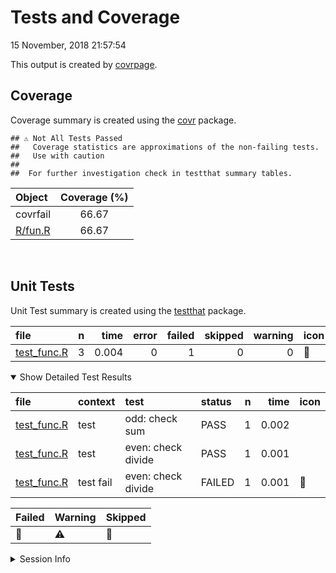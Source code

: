Tests and Coverage
================
15 November, 2018 21:57:54

This output is created by
[covrpage](https://github.com/yonicd/covrpage).

## Coverage

Coverage summary is created using the
[covr](https://github.com/r-lib/covr) package.

    ## ⚠️ Not All Tests Passed
    ##   Coverage statistics are approximations of the non-failing tests.
    ##   Use with caution
    ## 
    ##  For further investigation check in testthat summary tables.

| Object                | Coverage (%) |
| :-------------------- | :----------: |
| covrfail              |    66.67     |
| [R/fun.R](../R/fun.R) |    66.67     |

<br>

## Unit Tests

Unit Test summary is created using the
[testthat](https://github.com/r-lib/testthat)
package.

| file                                 | n |  time | error | failed | skipped | warning | icon |
| :----------------------------------- | -: | ----: | ----: | -----: | ------: | ------: | :--- |
| [test\_func.R](testthat/test_func.R) | 3 | 0.004 |     0 |      1 |       0 |       0 | 🛑    |

<details open>

<summary> Show Detailed Test Results
</summary>

| file                                  | context   | test               | status | n |  time | icon |
| :------------------------------------ | :-------- | :----------------- | :----- | -: | ----: | :--- |
| [test\_func.R](testthat/test_func.R#) | test      | odd: check sum     | PASS   | 1 | 0.002 |      |
| [test\_func.R](testthat/test_func.R#) | test      | even: check divide | PASS   | 1 | 0.001 |      |
| [test\_func.R](testthat/test_func.R#) | test fail | even: check divide | FAILED | 1 | 0.001 | 🛑    |

| Failed | Warning | Skipped |
| :----- | :------ | :------ |
| 🛑      | ⚠️      | 🔶       |

</details>

<details>

<summary> Session Info </summary>

| Field    | Value                               |
| :------- | :---------------------------------- |
| Version  | R version 3.5.1 (2018-07-02)        |
| Platform | x86\_64-apple-darwin15.6.0 (64-bit) |
| Running  | macOS High Sierra 10.13.6           |
| Language | en\_US                              |
| Timezone | America/New\_York                   |

| Package  | Version    |
| :------- | :--------- |
| testthat | 2.0.0.9000 |
| covr     | 3.2.0      |
| covrpage | 0.0.66     |

</details>

<!--- Final Status : error/failed --->
